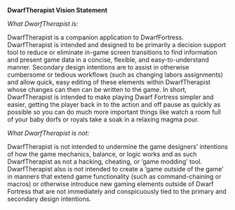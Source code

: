 **DwarfTherapist Vision Statement**

_What DwarfTherapist is:_

DwarfTherapist is a companion application to DwarfFortress. DwarfTherapist is intended and designed to be primarily a decision support tool to reduce or eliminate in-game screen transitions to find information and present game data in a concise, flexible, and easy-to-understand manner.  Secondary design intentions are to assist in otherwise cumbersome or tedious workflows (such as changing labors assignments) and allow quick, easy editing of these elements within DwarfTherapist whose changes can then can be written to the game. In short, DwarfTherapist is intended to make playing Dwarf Fortress simpler and easier, getting the player back in to the action and off pause as quickly as possible so you can do much more important things like watch a room full of your baby dorfs or royals take a soak in a relaxing magma pour.

_What DwarfTherapist is not:_

DwarfTherapist is not intended to undermine the game designers’ intentions of how the game mechanics, balance, or logic works and as such DwarfTherapist as not a hacking, cheating, or ‘game modding’ tool. DwarfTherapist also is not intended to create a ‘game outside of the game’ in manners that extend game functionality (such as command-chaining or macros) or otherwise introduce new gaming elements outside of Dwarf Fortress that are not immediately and conspicuously tied to the primary and secondary design intentions.